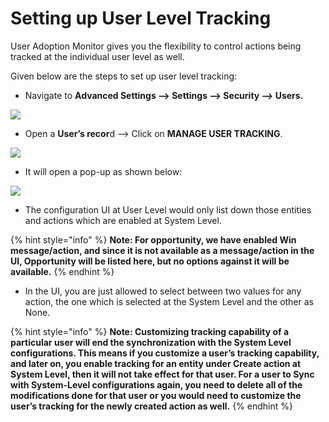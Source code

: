 # Setting up User Level Tracking

User Adoption Monitor gives you the flexibility to control actions being tracked at the individual user level as well.

Given below are the steps to set up user level tracking:

* Navigate to **Advanced Settings --> Settings --> Security --> Users.**

![](../../.gitbook/assets/User\_Level\_1.png)

* Open a **User’s recor**d --> Click on **MANAGE USER TRACKING**.

![](../../.gitbook/assets/User\_Level\_2.png)

* It will open a pop-up as shown below:

![](../../.gitbook/assets/User\_Level\_3.png)

* The configuration UI at User Level would only list down those entities and actions which are enabled at System Level.

{% hint style="info" %}
**Note: For opportunity, we have enabled Win message/action, and since it is not available as a message/action in the UI, Opportunity will be listed here, but no options against it will be available.**
{% endhint %}

* In the UI, you are just allowed to select between two values for any action, the one which is selected at the System Level and the other as None.

{% hint style="info" %}
**Note: Customizing tracking capability of a particular user will end the synchronization with the System Level configurations. This means if you customize a user’s tracking capability, and later on, you enable tracking for an entity under Create action at System Level, then it will not take effect for that user. For a user to Sync with System-Level configurations again, you need to delete all of the modifications done for that user or you would need to customize the user’s tracking for the newly created action as well.**
{% endhint %}

